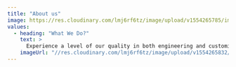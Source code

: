 ```yaml
---
title: "About us"  
image: https://res.cloudinary.com/lmj6rf6tz/image/upload/v1554265785/img/1920x1080/img4.jpg
values:
  - heading: "What We Do?"
    text: >
      Experience a level of our quality in both engineering and customization works.
    imageUrl: "//res.cloudinary.com/lmj6rf6tz/image/upload/v1554265832/img/900x450/img2.jpg"
---    
```

